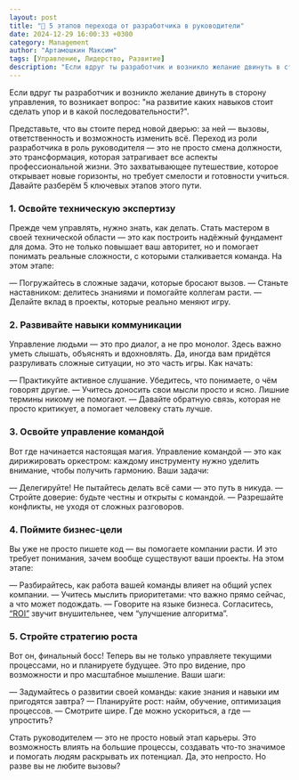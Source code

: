```yaml
---
layout: post
title: "​🌱 5 этапов перехода от разработчика в руководители"
date: 2024-12-29 16:00:33 +0300
category: Management
author: "Артамошкин Максим"
tags: [Управление, Лидерство, Развитие]
description: "Если вдруг ты разработчик и возникло желание двинуть в сторону управления, то возникает вопрос: на развитие каких навыков стоит сделать упор и в какой последовательности?"
---
```


Если вдруг ты разработчик и возникло желание двинуть в сторону управления, то возникает вопрос: "на развитие каких навыков стоит сделать упор и в какой последовательности?".

Представьте, что вы стоите перед новой дверью: за ней — вызовы, ответственность и возможность изменить всё. Переход из роли разработчика в роль руководителя — это не просто смена должности, это трансформация, которая затрагивает все аспекты профессиональной жизни. Это захватывающее путешествие, которое открывает новые горизонты, но требует смелости и готовности учиться. Давайте разберём 5 ключевых этапов этого пути.
<!-- more -->

### 1. Освойте техническую экспертизу ### 

Прежде чем управлять, нужно знать, как делать. Стать мастером в своей технической области — это как построить надёжный фундамент для дома. Это не только повышает ваш авторитет, но и помогает понимать реальные сложности, с которыми сталкивается команда. На этом этапе:

— Погружайтесь в сложные задачи, которые бросают вызов.
— Станьте наставником: делитесь знаниями и помогайте коллегам расти.
— Делайте вклад в проекты, которые реально меняют игру.

### 2. Развивайте навыки коммуникации ### 

Управление людьми — это про диалог, а не про монолог. Здесь важно уметь слышать, объяснять и вдохновлять. Да, иногда вам придётся разруливать сложные ситуации, но это часть игры. Как начать:

— Практикуйте активное слушание. Убедитесь, что понимаете, о чём говорят другие.
— Учитесь доносить свои мысли просто и ясно. Лишние термины никому не помогают.
— Давайте обратную связь, которая не просто критикует, а помогает человеку стать лучше.

### 3. Освойте управление командой ### 

Вот где начинается настоящая магия. Управление командой — это как дирижировать оркестром: каждому инструменту нужно уделить внимание, чтобы получить гармонию. Ваши задачи:

— Делегируйте! Не пытайтесь делать всё сами — это путь в никуда.
— Стройте доверие: будьте честны и открыты с командой.
— Разрешайте конфликты, не уходя от сложных разговоров.

### 4. Поймите бизнес-цели ### 

Вы уже не просто пишете код — вы помогаете компании расти. И это требует понимания, зачем вообще существуют ваши проекты. На этом этапе:

— Разбирайтесь, как работа вашей команды влияет на общий успех компании.
— Учитесь мыслить приоритетами: что важно прямо сейчас, а что может подождать.
— Говорите на языке бизнеса. Согласитесь, [“ROI”](https://ru.wikipedia.org/wiki/%D0%9E%D0%BA%D1%83%D0%BF%D0%B0%D0%B5%D0%BC%D0%BE%D1%81%D1%82%D1%8C_%D0%B8%D0%BD%D0%B2%D0%B5%D1%81%D1%82%D0%B8%D1%86%D0%B8%D0%B9) звучит внушительнее, чем “улучшение алгоритма”.

### 5. Стройте стратегию роста ### 

Вот он, финальный босс! Теперь вы не только управляете текущими процессами, но и планируете будущее. Это про видение, про возможности и про масштабное мышление. Ваши шаги:

— Задумайтесь о развитии своей команды: какие знания и навыки им пригодятся завтра?
— Планируйте рост: найм, обучение, оптимизация процессов.
— Смотрите шире. Где можно ускориться, а где — упростить?


Стать руководителем — это не просто новый этап карьеры. Это возможность влиять на большие процессы, создавать что-то значимое и помогать людям раскрывать их потенциал. Да, это непросто. Но разве вы не любите вызовы?